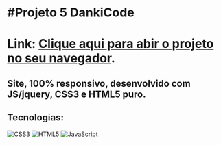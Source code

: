 # #Projeto 5 DankiCode 
# Link: <a href="https://guibublitz.github.io/ProjetoDK5/">Clique aqui para abir o projeto no seu navegador</a>.
## Site, 100% responsivo, desenvolvido com JS/jquery, CSS3 e HTML5 puro. 
## Tecnologias: 
   ![CSS3](https://img.shields.io/badge/css3-%231572B6.svg?style=for-the-badge&logo=css3&logoColor=white)
   ![HTML5](https://img.shields.io/badge/html5-%23E34F26.svg?style=for-the-badge&logo=html5&logoColor=white)
   ![JavaScript](https://img.shields.io/badge/-JavaScript-%23323330?style=for-the-badge&logo=javascript)


